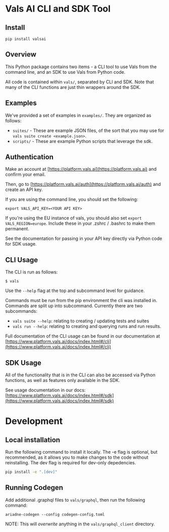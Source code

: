 # Vals AI CLI and SDK Tool

## Install

```
pip install valsai
```

## Overview

This Python package contains two items - a CLI tool to use Vals from the command line, and an SDK to
use Vals from Python code.

All code is contained within `vals/`, separated by CLI and SDK. Note that many of the CLI functions
are just thin wrappers around the SDK.

## Examples

We've provided a set of examples in `examples/`. They are organized as follows:

- `suites/` - These are example JSON files, of the sort that you may use for `vals suite create <example.json>`.
- `scripts/` - These are example Python scripts that leverage the sdk.

## Authentication

Make an account at [https://platform.vals.ai](https://platform.vals.ai) and confirm your email.

Then, go to [https://platform.vals.ai/auth](https://platform.vals.ai/auth) and create an API key.

If you are using the command line, you should set the following:

```
export VALS_API_KEY=<YOUR API KEY>
```

If you're using the EU instance of vals, you should also set `export VALS_REGION=europe`. Include these in your .zshrc / .bashrc to make them permanent.

See the documentation for passing in your API key directly via Python code for SDK usage.

## CLI Usage

The CLI is run as follows:

```
$ vals
```

Use the `--help` flag at the top and subcommand level for guidance.

Commands must be run from the pip environment the cli was installed in. Commands are split up into subcommand. Currently there are two subcommands:

- `vals suite --help`: relating to creating / updating tests and suites
- `vals run --help`: relating to creating and querying runs and run results.

Full documentation of the CLI usage can be found in our documentation at [https://www.platform.vals.ai/docs/index.html#/cli](https://www.platform.vals.ai/docs/index.html#/cli)

## SDK Usage

All of the functionality that is in the CLI can also be accessed via Python functions,
as well as features only available in the SDK.

See usage documentation in our docs: [https://www.platform.vals.ai/docs/index.html#/sdk](https://www.platform.vals.ai/docs/index.html#/sdk)

# Development

## Local installation

Run the following command to install it locally. The -e flag is optional, but recommended, as it allows you to make changes to the code without reinstalling. The dev flag is required for dev-only depedencies.

```bash
pip install -e ".[dev]"
```

## Running Codegen

Add additional .graphql files to `vals/graphql`, then run the following command:

```
ariadne-codegen --config codegen-config.toml
```

NOTE: This will _overwrite_ anything in the `vals/graphql_client` directory.
